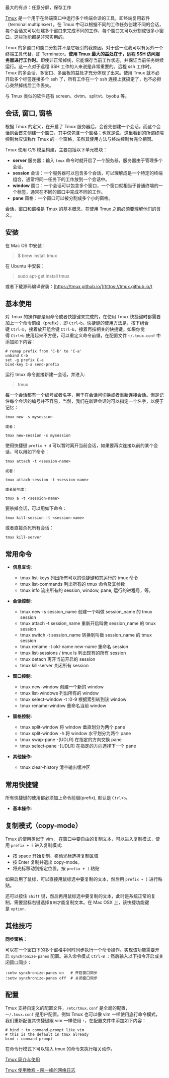最大的有点：任意分屏，保存工作

[Tmux](https://tmux.github.io/) 是一个用于在终端窗口中运行多个终端会话的工具，即终端复用软件（terminal multiplexer）。在 Tmux 中可以根据不同的工作任务创建不同的会话，每个会话又可以创建多个窗口来完成不同的工作，每个窗口又可以分割成很多小窗口。这些功能都是非常实用的。

Tmux 的多窗口和窗口分割并不是它吸引的我原因，对于这一点我可以有另外一个终端工具代替，即 Terminator。**使用 Tmux 最大的益处在于，远程 SSH 访问服务器进行工作时**。即使非正常掉线，它能保存当前工作状态，并保证当前任务继续运行。这一点对于远程 SSH 工作的人来说是非常重要的。远程 ssh 工作时，Tmux 的多会话、多窗口、多面板的益处才充分体现了出来。使用 Tmux 就不必开启多个标签连接多个 ssh 了，所有工作在一个 ssh 连接上就搞定了，也不必担心突然掉线后工作丢失。

与 Tmux 类似的软件还有 screen、dvtm、splitvt、byobu 等。

## 会话, 窗口, 窗格

根据 Tmux 的定义，在开启了 Tmux 服务器后，会首先创建一个会话，而这个会话则会首先创建一个窗口，其中仅包含一个窗格；也就是说，这里看到的所谓终端控制台应该称作 Tmux 的一个窗格，虽然其使用方法与终端控制台完全相同。

Tmux 使用 C/S 模型构建，主要包括以下单元模块：

-   **server** 服务器：输入 `tmux` 命令时就开启了一个服务器，服务器由于管理多个会话。
-   **session** 会话：一个服务器可以包含多个会话，可以理解成是一个特定的终端组合，通常将同一任务下的工作放到一个会话中。
-   **window** 窗口：一个会话可以包含多个窗口，一个窗口就相当于普通终端的一个标签，通常在不同的窗口中完成不同的工作。
-   **pane** 窗格：一个窗口可以被分割成多个小的窗格。

会话，窗口和窗格是 Tmux 的基本概念，在使用 Tmux 之前必须要理解他们的含义。

## 安装

在 Mac OS 中安装：

> $ brew install tmux

在 Ubuntu 中安装：

> sudo apt-get install tmux

或者下载源码编译安装：[https://tmux.github.io/](https://tmux.github.io/)

## 基本使用

对 Tmux 的操作都是用命令或者快捷键来完成的，在使用 Tmux 快捷键时都需要加上一个命令前缀（prefix），即 `Ctrl+b`。快捷键的使用方法是，按下组合键 `Ctrl-b`，接着放开组合键 `Ctrl-b`，接着再按相关的快捷键。如果你觉得 `Ctrl+b` 使用起来不方便，可以重定义命令前缀，在配置文件 `~/.tmux.conf` 中添加如下内容：

```
# remap prefix from 'C-b' to 'C-a'
unbind C-b
set -g prefix C-a
bind-key C-a send-prefix
```

运行 tmux 命令直接新建一会话，并进入:

> tmux

每一个会话都有一个编号或者名字，用于在会话间切换或者重新连接会话。但是记住每个会话的编号并不容易，当然，我们在新建会话时可以指定一个名字，以便于记忆：

```
tmux new -s mysession

或者：

tmux new-session -s mysession
```

使用快捷键 `prefix + d` 可以暂时离开当前会话，如果要再次连接以前的某个会话，可以用如下命令：

```
tmux attach -t <session-name>

或者：

tmux attach-session -t <session-name>

或者简写成：

tmux a -t <session-name>
```

要杀掉会话，可以用如下命令：

```
tmux kill-session -t <session-name>
```

或者直接杀死所有会话：

```
tmux kill-server
```

## 常用命令

-   **信息查询:**
    
    -   tmux list-keys 列出所有可以的快捷键和其运行的 tmux 命令
    -   tmux list-commands 列出所有的 tmux 命令及其参数
    -   tmux info 流出所有的 session, window, pane, 运行的进程号，等。
-   **会话控制:**
    
    -   tmux new -s session_name 创建一个叫做 session_name 的 tmux session
    -   tmux attach -t session_name 重新开启叫做 session_name 的 tmux session
    -   tmux switch -t session_name 转换到叫做 session_name 的 tmux session
    -   tmux rename -t old-name new-name 重命名 session
    -   tmux list-sessions / tmux ls 列出现有的所有 session
    -   tmux detach 离开当前开启的 session
    -   tmux kill-server 关闭所有 session
-   **窗口控制:**
    
    -   tmux new-window 创建一个新的 window
    -   tmux list-windows 列出所有的 window
    -   tmux select-window -t :0-9 根据索引转到该 window
    -   tmux rename-window 重命名当前 window
-   **窗格控制:**
    
    -   tmux split-window 将 window 垂直划分为两个 pane
    -   tmux split-window -h 将 window 水平划分为两个 pane
    -   tmux swap-pane -[UDLR] 在指定的方向交换 pane
    -   tmux select-pane -[UDLR] 在指定的方向选择下一个 pane
-   **其他操作:**
    
    -   tmux clear-history 清空输出缓冲区

## 常用快捷键

所有快捷键的使用都必须加上命令前缀(prefix), 默认是 `Ctrl+b`。

-   **基本操作:**


## 复制模式（copy-mode）

Tmux 的使用类似于 vim， 在窗口中要自由的复制文本，可以进入复制模式，使用 `prefix + [` 进入复制模式:

-   按 space 开始复制，移动光标选择复制区域
-   按 Enter 复制并退出 copy-mode。
-   将光标移动到指定位置，按 `prefix + ]` 粘贴

如果启用了鼠标，可以直接用鼠标选中要复制的文本，然后用 `prefix + ]` 进行粘贴。

还可以按住 `shift` 键，然后再用鼠标选中要复制的文本，此时是系统正常的复制，需要鼠标右键选择`复制`才能复制文本。在 Mac OSX 上，该快捷功能键是 `option`.

## 其他技巧

**同步窗格：**

可以在一个窗口下的多个窗格中同时同步执行一个命令操作。实现该功能需要开启 `synchronize-panes` 配置。进入命令模式 `Ctrl-B :` 然后输入以下指令开启或关闭窗口同步：

```
:setw synchronize-panes on   # 开启窗口同步
:setw synchronize-panes off  # 关闭窗口同步
```

## 配置

Tmux 支持自定义的配置文件，`/etc/tmux.conf` 是全局的配置，`～/.tmux.conf` 是用户配置。例如 Tmux 也可以像 vim 一样使用底行命令模式，我们重新配置其快捷键跟 vim 一样使用 `:`，在配置文件中添加如下内容：

```
# bind : to command-prompt like vim
# this is the default in tmux already
bind : command-prompt
```

在命令行模式下可以输入 tmux 的命令来执行相关动作。


[Tmux 简介与使用](http://kuanghy.github.io/2016/09/29/tmux)

[Tmux 使用教程 - 阮一峰的网络日志](https://www.ruanyifeng.com/blog/2019/10/tmux.html)
